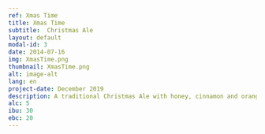 ```yaml
---
ref: Xmas Time
title: Xmas Time
subtitle:  Christmas Ale
layout: default
modal-id: 3
date: 2014-07-16
img: XmasTime.png
thumbnail: XmasTime.png
alt: image-alt
lang: en
project-date: December 2019
description: A traditional Christmas Ale with honey, cinnamon and orange peel. Perfect for the winter nights such as th special christmas eve. 
alc: 5
ibu: 30
ebc: 20
---
```


